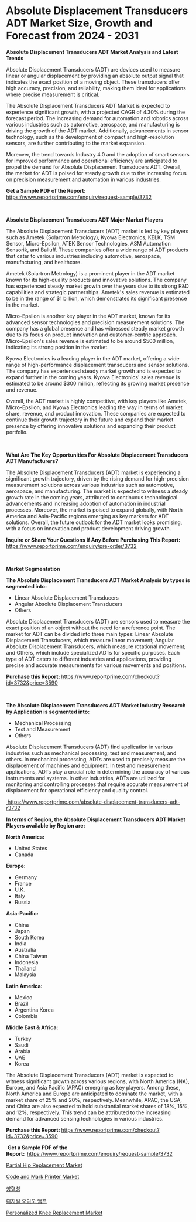 <p><h1>Absolute Displacement Transducers ADT Market Size, Growth and Forecast from 2024 - 2031</h1></p><p><strong>Absolute Displacement Transducers ADT Market Analysis and Latest Trends</strong></p>
<p><p>Absolute Displacement Transducers (ADT) are devices used to measure linear or angular displacement by providing an absolute output signal that indicates the exact position of a moving object. These transducers offer high accuracy, precision, and reliability, making them ideal for applications where precise measurement is critical.</p><p>The Absolute Displacement Transducers ADT Market is expected to experience significant growth, with a projected CAGR of 4.30% during the forecast period. The increasing demand for automation and robotics across various industries such as automotive, aerospace, and manufacturing is driving the growth of the ADT market. Additionally, advancements in sensor technology, such as the development of compact and high-resolution sensors, are further contributing to the market expansion.</p><p>Moreover, the trend towards Industry 4.0 and the adoption of smart sensors for improved performance and operational efficiency are anticipated to propel the demand for Absolute Displacement Transducers ADT. Overall, the market for ADT is poised for steady growth due to the increasing focus on precision measurement and automation in various industries.</p></p>
<p><strong>Get a Sample PDF of the Report:&nbsp;</strong> <a href="https://www.reportprime.com/enquiry/request-sample/3732">https://www.reportprime.com/enquiry/request-sample/3732</a></p>
<p>&nbsp;</p>
<p><strong>Absolute Displacement Transducers ADT Major Market Players</strong></p>
<p><p>The Absolute Displacement Transducers (ADT) market is led by key players such as Ametek (Solartron Metrology), Kyowa Electronics, KELK, TSM Sensor, Micro-Epsilon, ATEK Sensor Technologies, ASM Automation Sensorik, and Balluff. These companies offer a wide range of ADT products that cater to various industries including automotive, aerospace, manufacturing, and healthcare.</p><p>Ametek (Solartron Metrology) is a prominent player in the ADT market known for its high-quality products and innovative solutions. The company has experienced steady market growth over the years due to its strong R&D capabilities and strategic partnerships. Ametek's sales revenue is estimated to be in the range of $1 billion, which demonstrates its significant presence in the market.</p><p>Micro-Epsilon is another key player in the ADT market, known for its advanced sensor technologies and precision measurement solutions. The company has a global presence and has witnessed steady market growth due to its focus on product innovation and customer-centric approach. Micro-Epsilon's sales revenue is estimated to be around $500 million, indicating its strong position in the market.</p><p>Kyowa Electronics is a leading player in the ADT market, offering a wide range of high-performance displacement transducers and sensor solutions. The company has experienced steady market growth and is expected to expand further in the coming years. Kyowa Electronics' sales revenue is estimated to be around $300 million, reflecting its growing market presence and revenue.</p><p>Overall, the ADT market is highly competitive, with key players like Ametek, Micro-Epsilon, and Kyowa Electronics leading the way in terms of market share, revenue, and product innovation. These companies are expected to continue their growth trajectory in the future and expand their market presence by offering innovative solutions and expanding their product portfolio.</p></p>
<p>&nbsp;</p>
<p><strong>What Are The Key Opportunities For Absolute Displacement Transducers ADT Manufacturers?</strong></p>
<p><p>The Absolute Displacement Transducers (ADT) market is experiencing a significant growth trajectory, driven by the rising demand for high-precision measurement solutions across various industries such as automotive, aerospace, and manufacturing. The market is expected to witness a steady growth rate in the coming years, attributed to continuous technological advancements and increasing adoption of automation in industrial processes. Moreover, the market is poised to expand globally, with North America and Asia-Pacific regions emerging as key markets for ADT solutions. Overall, the future outlook for the ADT market looks promising, with a focus on innovation and product development driving growth.</p></p>
<p><strong>Inquire or Share Your Questions If Any Before Purchasing This Report:</strong> <a href="https://www.reportprime.com/enquiry/pre-order/3732">https://www.reportprime.com/enquiry/pre-order/3732</a></p>
<p>&nbsp;</p>
<p><strong>Market Segmentation</strong></p>
<p><strong>The Absolute Displacement Transducers ADT Market Analysis by types is segmented into:</strong></p>
<p><ul><li>Linear Absolute Displacement Transducers</li><li>Angular Absolute Displacement Transducers</li><li>Others</li></ul></p>
<p><p>Absolute Displacement Transducers (ADT) are sensors used to measure the exact position of an object without the need for a reference point. The market for ADT can be divided into three main types: Linear Absolute Displacement Transducers, which measure linear movement; Angular Absolute Displacement Transducers, which measure rotational movement; and Others, which include specialized ADTs for specific purposes. Each type of ADT caters to different industries and applications, providing precise and accurate measurements for various movements and positions.</p></p>
<p><strong>Purchase this Report:&nbsp;</strong><a href="https://www.reportprime.com/checkout?id=3732&price=3590">https://www.reportprime.com/checkout?id=3732&price=3590</a></p>
<p>&nbsp;</p>
<p><strong>The Absolute Displacement Transducers ADT Market Industry Research by Application is segmented into:</strong></p>
<p><ul><li>Mechanical Processing</li><li>Test and Measurement</li><li>Others</li></ul></p>
<p><p>Absolute Displacement Transducers (ADT) find application in various industries such as mechanical processing, test and measurement, and others. In mechanical processing, ADTs are used to precisely measure the displacement of machines and equipment. In test and measurement applications, ADTs play a crucial role in determining the accuracy of various instruments and systems. In other industries, ADTs are utilized for monitoring and controlling processes that require accurate measurement of displacement for operational efficiency and quality control.</p></p>
<p><a href="https://www.reportprime.com/absolute-displacement-transducers-adt-r3732">&nbsp;https://www.reportprime.com/absolute-displacement-transducers-adt-r3732</a></p>
<p><strong>In terms of Region, the Absolute Displacement Transducers ADT Market Players available by Region are:</strong></p>
<p>
    <p> <strong> North America: </strong>
        <ul>
            <li>United States</li>
            <li>Canada</li>
        </ul>
        </p> 
    <p> <strong> Europe: </strong>
        <ul>
            <li>Germany</li>
            <li>France</li>
            <li>U.K.</li>
            <li>Italy</li>
            <li>Russia</li>
        </ul>
        </p> 
    <p> <strong> Asia-Pacific: </strong>
        <ul>
            <li>China</li>
            <li>Japan</li>
            <li>South Korea</li>
            <li>India</li>
            <li>Australia</li>
            <li>China Taiwan</li>
            <li>Indonesia</li>
            <li>Thailand</li>
            <li>Malaysia</li>
        </ul>
        </p> 
    <p> <strong> Latin America: </strong>
        <ul>
            <li>Mexico</li>
            <li>Brazil</li>
            <li>Argentina Korea</li>
            <li>Colombia</li>
        </ul>
        </p> 
    <p> <strong> Middle East & Africa: </strong>
        <ul>
            <li>Turkey</li>
            <li>Saudi</li>
            <li>Arabia</li>
            <li>UAE</li>
            <li>Korea</li>
        </ul>
    </p>
    </p>
<p><p>The Absolute Displacement Transducers (ADT) market is expected to witness significant growth across various regions, with North America (NA), Europe, and Asia Pacific (APAC) emerging as key players. Among these, North America and Europe are anticipated to dominate the market, with a market share of 25% and 20%, respectively. Meanwhile, APAC, the USA, and China are also expected to hold substantial market shares of 18%, 15%, and 12%, respectively. This trend can be attributed to the increasing demand for advanced sensing technologies in various industries.</p></p>
<p><strong>Purchase this Report: </strong><a href="https://www.reportprime.com/checkout?id=3732&price=3590">https://www.reportprime.com/checkout?id=3732&price=3590</a></p>
<p>&nbsp;<strong>Get a Sample PDF of the Report:&nbsp;&nbsp;</strong><a href="https://www.reportprime.com/enquiry/request-sample/3732">https://www.reportprime.com/enquiry/request-sample/3732</a></p>
<p><strong></strong></p>
<p><p><a href="https://issuu.com/reportprime-2/docs/partial-hip-replacement-market-size-2030.pptx">Partial Hip Replacement Market</a></p><p><a href="https://www.linkedin.com/pulse/global-code-mark-printer-market-analysis-trends-forecasts-growth-6pegc">Code and Mark Printer Market</a></p><p><a href="https://medium.com/@reylowe2022/%ED%95%AD%ED%98%88%EC%B2%AD-%EC%8B%9C%EC%9E%A5-%EA%B8%80%EB%A1%9C%EB%B2%8C-%EC%8B%9C%EC%9E%A5-%EC%A0%90%EC%9C%A0%EC%9C%A8-%EB%B0%8F-%EC%88%9C%EC%9C%84-%EC%A0%84%EC%B2%B4-%ED%8C%90%EB%A7%A4-%EB%B0%8F-%EC%88%98%EC%9A%94-%EC%98%88%EC%B8%A1-2024-2031-7c3163960c99">항혈청</a></p><p><a href="https://github.com/ahmadrevanz10/Market-Research-Report-List-1/blob/main/197616141893.md">디지털 오디오 앰프</a></p><p><a href="https://issuu.com/reportprime-2/docs/personalized-knee-replacement-market-size-2030.ppt">Personalized Knee Replacement Market</a></p></p>
